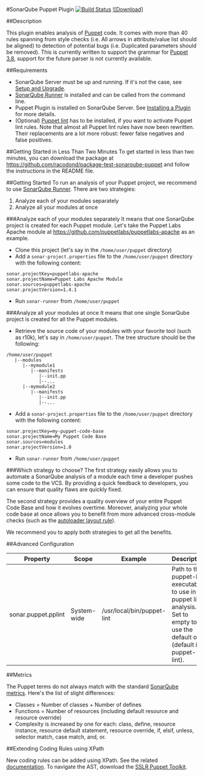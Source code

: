 #SonarQube Puppet Plugin
 [![Build Status](https://travis-ci.org/iwarapter/sonar-puppet.svg?branch=master)](https://travis-ci.org/iwarapter/sonar-puppet)
 [ ![Download] ](https://github.com/iwarapter/sonar-puppet/releases/download/1.0/sonar-puppet-plugin-1.0.jar)

##Description

This plugin enables analysis of [Puppet] code. It comes with more than 40 rules spanning from style checks (i.e. All arrows in attribute/value list should be aligned) to detection of potential bugs (i.e. Duplicated parameters should be removed).
This is currently written to support the grammar for [Puppet 3.8], support for the future parser is not currently available.

##Requirements
- SonarQube Server must be up and running. If it's not the case, see [Setup and Upgrade].
- [SonarQube Runner] is installed and can be called from the command line.
- Puppet Plugin is installed on SonarQube Server. See [Installing a Plugin] for more details.
- (Optional) [Puppet lint] has to be installed, if you want to activate Puppet lint rules. Note that almost all Puppet lint rules have now been rewritten. Their replacements are a lot more robust: fewer false negatives and false positives.

##Getting Started in Less Than Two Minutes
To get started in less than two minutes, you can download the package at https://github.com/racodond/package-test-sonarqube-puppet and follow the instructions in the README file.

##Getting Started
To run an analysis of your Puppet project, we recommend to use [SonarQube Runner].
There are two strategies:
 1. Analyze each of your modules separately
 2. Analyze all your modules at once
 
###Analyze each of your modules separately
It means that one SonarQube project is created for each Puppet module.
Let's take the Puppet Labs Apache module at https://github.com/puppetlabs/puppetlabs-apache as an example.

- Clone this project (let's say in the `/home/user/puppet` directory)
- Add a `sonar-project.properties` file to the `/home/user/puppet` directory with the following content:
```
sonar.projectKey=puppetlabs-apache
sonar.projectName=Puppet Labs Apache Module
sonar.sources=puppetlabs-apache
sonar.projectVersion=1.4.1
```
- Run `sonar-runner` from `/home/user/puppet`

###Analyze all your modules at once
It means that one single SonarQube project is created for all the Puppet modules.

- Retrieve the source code of your modules with your favorite tool (such as r10k), let's say in `/home/user/puppet`. The tree structure should be the following:
```
/home/user/puppet
   |--modules
      |--mymodule1
         |--manifests
            |--init.pp
            |--...
      |--mymodule2
         |--manifests
            |--init.pp
            |--...
```
- Add a `sonar-project.properties` file to the `/home/user/puppet` directory with the following content:
```
sonar.projectKey=my-puppet-code-base
sonar.projectName=My Puppet Code Base
sonar.sources=modules
sonar.projectVersion=1.0
```    
- Run `sonar-runner` from `/home/user/puppet`


###Which strategy to choose?
The first strategy easily allows you to automate a SonarQube analysis of a module each time a developer pushes some code to the VCS. By providing a quick feedback to developers, you can ensure that quality flaws are quickly fixed.

The second strategy provides a quality overview of your entire Puppet Code Base and how it evolves overtime. Moreover, analyzing your whole code base at once allows you to benefit from more advanced cross-module checks (such as the [autoloader layout rule]).

We recommend you to apply both strategies to get all the benefits.

##Advanced Configuration

Property     | Scope       | Example | Description
------------ | ----------- | ------- | -----------
sonar.puppet.pplint | System-wide | /usr/local/bin/puppet-lint | Path to the puppet-lint executable to use in puppet lint analysis. Set to empty to use the default one (default is puppet-lint).

##Metrics

The Puppet terms do not always match with the standard [SonarQube metrics]. Here's the list of slight differences:
- Classes = Number of classes + Number of defines
- Functions = Number of resources (including default resource and resource override)
- Complexity is increased by one for each: class, define, resource instance, resource default statement, resource override, if, elsif, unless, selector match, case match, and, or.


##Extending Coding Rules using XPath

New coding rules can be added using XPath. See the related [documentation].
To navigate the AST, download the [SSLR Puppet Toolkit].

[Puppet]:https://puppetlabs.com/
[Puppet lint]:http://puppet-lint.com/
[Setup and Upgrade]:http://docs.sonarqube.org/display/SONAR/Setup+and+Upgrade
[SonarQube Runner]:http://docs.sonarqube.org/display/SONAR/Installing+and+Configuring+SonarQube+Runner
[Installing a Plugin]:http://docs.sonarqube.org/display/SONAR/Installing+a+Plugin
[documentation]:http://docs.sonarqube.org/display/SONAR/Extending+Coding+Rules
[SSLR Puppet Toolkit]:https://bintray.com/iwarapter/sonar-plugins/sonar-puppet/_latestVersion#files
[Puppet 3.8]:https://docs.puppetlabs.com/puppet/3.8/reference/index.html
[SonarQube metrics]:http://docs.sonarqube.org/display/SONAR/Metric+
[autoloader layout rule]:https://github.com/iwarapter/sonar-puppet/blob/master/puppet-checks/src/main/resources/org/sonar/l10n/pp/rules/puppet/AutoLoaderLayout.html